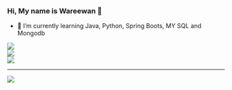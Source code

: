 ### Hi, My name is Wareewan 🖖

* 🌱 I’m currently learning Java, Python, Spring Boots, MY SQL and Mongodb

![](https://github-readme-stats.vercel.app/api?username=wareewan-opal&theme=jolly&hide_border=true&include_all_commits=false&count_private=false)<br/>
![](https://github-readme-streak-stats.herokuapp.com/?user=wareewan-opal&theme=jolly&hide_border=true)<br/>
![](https://github-readme-stats.vercel.app/api/top-langs/?username=wareewan-opal&theme=jolly&hide_border=true&include_all_commits=false&count_private=false&layout=compact)

---
[![](https://visitcount.itsvg.in/api?id=wareewan-opal&icon=0&color=0)](https://visitcount.itsvg.in)

<!-- Proudly created with GPRM ( https://gprm.itsvg.in ) -->
<!--
**wareewan-opal/wareewan-opal** is a ✨ _special_ ✨ repository because its `README.md` (this file) appears on your GitHub profile.

Here are some ideas to get you started:

- 🔭 I’m currently working on ...
* 🌱 I’m currently learning Java, Python, Spring Boots, MY SQL and Mongodb
- 👯 I’m looking to collaborate on ...
- 🤔 I’m looking for help with ...
- 💬 Ask me about ...
- 📫 How to reach me: ...
- 😄 Pronouns: ...
- ⚡ Fun fact: ...
-->

